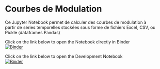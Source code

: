 # Courbes de Modulation

Ce Jupyter Notebook permet de calculer des courbes de modulation à partir de séries temporelles stockées sous forme de fichiers Excel, CSV, ou Pickle (dataframes Pandas)

Click on the link below to open the Notebook directly in Binder</br>
[![Binder](https://mybinder.org/badge_logo.svg)](https://mybinder.org/v2/gh/alde-git/CourbesModulation/main)

Click on the link below to open the Development Notebook</br>
[![Binder](https://mybinder.org/badge_logo.svg)](https://mybinder.org/v2/gh/alde-git/CourbesModulation/Dev)
